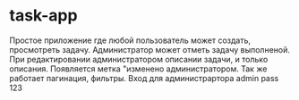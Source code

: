 # task-app

Простое приложение где любой пользователь может создать, просмотреть задачу. Администратор может отметь задачу выполненой. 
При редактировании администратором описании задачи, и только описания. Появляется метка "изменено администратором.
Так же работает пагинация, фильтры.
Вход для администрартора admin pass 123

